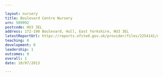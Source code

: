 ```yaml
---

layout: nursery
title: Boulevard Centre Nursery
urn: 509992
postcode: HU3 3EL
address: 172-190 Boulevard, Hull, East Yorkshire, HU3 3EL
latestReportUrl: https://reports.ofsted.gov.uk/provider/files/2254141/urn/509992.pdf
teaching: 0
development: 0
leadership: 1
outcomes: 0
overall: 1
date: 10/07/2013

---
```

